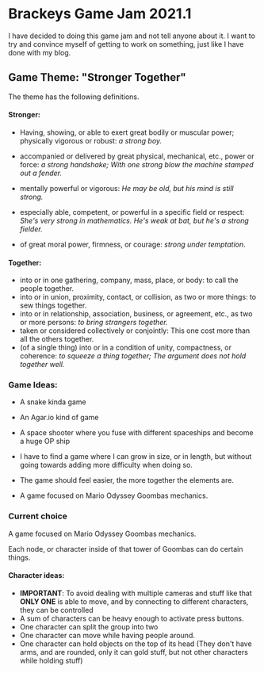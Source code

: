 # Brackeys Game Jam 2021.1

I have decided to doing this game jam and not tell anyone about it. I want to try and convince myself of getting to work on something, just like I have done with my blog.

## Game Theme: "Stronger Together"

The theme has the following definitions.

#### Stronger: 

* Having, showing, or able to exert great bodily or muscular power; physically vigorous or robust: *a strong boy.*

* accompanied or delivered by great physical, mechanical, etc., power or force: *a strong handshake; With one strong blow the machine stamped out a fender.*

* mentally powerful or vigorous: *He may be old, but his mind is still strong.*

* especially able, competent, or powerful in a specific field or respect: *She's very strong in mathematics. He's weak at bat, but he's a strong fielder.*

* of great moral power, firmness, or courage: *strong under temptation*.

#### Together:
* into or in one gathering, company, mass, place, or body: to call the people together.
* into or in union, proximity, contact, or collision, as two or more things: to sew things together.
* into or in relationship, association, business, or agreement, etc., as two or more persons: *to bring strangers together.*
* taken or considered collectively or conjointly: This one cost more than all the others together.
* (of a single thing) into or in a condition of unity, compactness, or coherence: *to squeeze a thing together; The argument does not hold together well.*

### Game Ideas:

* A snake kinda game
* An Agar.io kind of game
* A space shooter where you fuse with different spaceships and become a huge OP ship

* I have to find a game where I can grow in size, or in length, but without going towards adding more difficulty when doing so.

* The game should feel easier, the more together the elements are.
* A game focused on Mario Odyssey Goombas mechanics.

### Current choice

A game focused on Mario Odyssey Goombas mechanics.

Each node, or character inside of that tower of Goombas can do certain things.

#### Character ideas:

* **IMPORTANT**: To avoid dealing with multiple cameras and stuff like that **ONLY ONE** is able to move, and by connecting to different characters, they can be controlled
* A sum of characters can be heavy enough to activate press buttons.
* One character can split the group into two
* One character can move while having people around.
* One character can hold objects on the top of its head (They don't have arms, and are rounded, only it can gold stuff, but not other characters while holding stuff)





  



